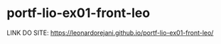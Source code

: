 # portf-lio-ex01-front-leo

LINK DO SITE:
https://leonardorejani.github.io/portf-lio-ex01-front-leo/

